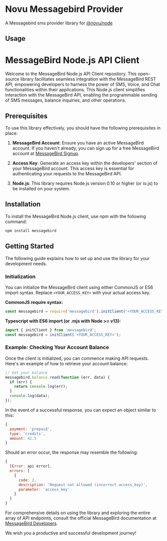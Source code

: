 # Novu Messagebird Provider

A Messagebird sms provider library for [@novu/node](https://github.com/novuhq/novu)

## Usage

# MessageBird Node.js API Client

Welcome to the MessageBird Node.js API Client repository. This open-source library facilitates seamless integration with the MessageBird REST API, empowering developers to harness the power of SMS, Voice, and Chat functionalities within their applications. This Node.js client simplifies interaction with the MessageBird API, enabling the programmable sending of SMS messages, balance inquiries, and other operations.

## Prerequisites

To use this library effectively, you should have the following prerequisites in place:

1. **MessageBird Account**: Ensure you have an active MessageBird account. If you haven't already, you can sign up for a free MessageBird account at [MessageBird Signup](https://www.messagebird.com/en/sign-up).

2. **Access Key**: Generate an access key within the developers' section of your MessageBird account. This access key is essential for authenticating your requests to the MessageBird API.

3. **Node.js**: This library requires Node.js version 0.10 or higher (or io.js) to be installed on your system.

## Installation

To install the MessageBird Node.js client, use npm with the following command:

```bash
npm install messagebird
```

## Getting Started

The following guide explains how to set up and use the library for your development needs.

### Initialization

You can initialize the MessageBird client using either CommonJS or ES6 import syntax. Replace `<YOUR_ACCESS_KEY>` with your actual access key.

**CommonJS require syntax:**

```javascript
const messagebird = require('messagebird').initClient('<YOUR_ACCESS_KEY>');
```

**Typescript with ES6 import (or .mjs with Node >= v13):**

```javascript
import { initClient } from 'messagebird';
const messagebird = initClient('<YOUR_ACCESS_KEY>');
```

### Example: Checking Your Account Balance

Once the client is initialized, you can commence making API requests. Here's an example of how to retrieve your account balance:

```javascript
// Get your balance
messagebird.balance.read(function (err, data) {
  if (err) {
    return console.log(err);
  }
  console.log(data);
});
```

In the event of a successful response, you can expect an object similar to this:

```javascript
{
  payment: 'prepaid',
  type: 'credits',
  amount: 42.5
}
```

Should an error occur, the response may resemble the following:

```javascript
{
  [Error: api error],
  errors: [
    {
      code: 2,
      description: 'Request not allowed (incorrect access_key)',
      parameter: 'access_key'
    }
  ]
}
```

For comprehensive details on using the library and exploring the entire array of API endpoints, consult the official MessageBird documentation at [MessageBird Developers](https://developers.messagebird.com).

We wish you a productive and successful development journey!
